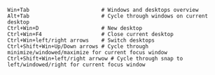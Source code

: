     Win+Tab                       # Windows and desktops overview
    Alt+Tab                       # Cycle through windows on current desktop
    Ctrl+Win+D                    # New desktop
    Ctrl+Win+F4                   # Close current desktop
    Ctrl+Win+left/right arrows    # Switch desktops
    Ctrl+Shift+Win+Up/Down arrows # Cycle through minimize/windowed/maximize for current focus window
    Ctrl+Shift+Win+left/right arrwow # Cycle through snap to left/windowed/right for current focus window

